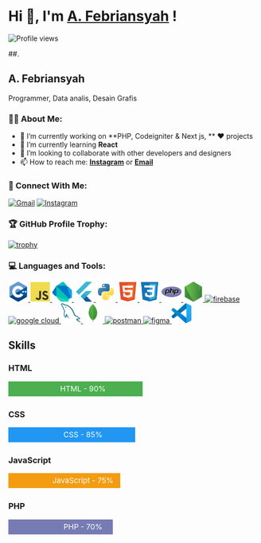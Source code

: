 # Hi 👋, I'm [A. Febriansyah](https://github.com/afebrian19) !

![Profile views](https://komarev.com/ghpvc/?username=afebrian19&color=blue)


##.



## A. Febriansyah
 Programmer, Data analis, Desain Grafis



### 👨‍💻 About Me:
- 🔭 I’m currently working on **PHP, Codeigniter & Next js, ** ❤️ projects
- 🌱 I’m currently learning **React**
- 🤝 I’m looking to collaborate with other developers and designers
- 📫 How to reach me: **[Instagram](https://instagram.com/afebrian_19)** or **[Email](mailto:a.febriansyah1993@gmail.com)**

### 📱 Connect With Me:
[![Gmail](https://img.shields.io/badge/Gmail-red?style=for-the-badge&logo=gmail)](mailto:your-email@example.com)
[![Instagram](https://img.shields.io/badge/Instagram-E4405F?style=for-the-badge&logo=instagram&logoColor=white)](https://instagram.com/afebrian_19)

### 🏆 GitHub Profile Trophy:
[![trophy](https://github-profile-trophy.vercel.app/?username=Setiawan007&theme=onedark)](https://github.com/afebrian19)

### 💻 Languages and Tools:

<p align="left">
  <a href="https://isocpp.org/" target="_blank">
    <img src="https://raw.githubusercontent.com/devicons/devicon/master/icons/cplusplus/cplusplus-original.svg" alt="cplusplus" width="40" height="40"/>
  </a>
  <a href="https://developer.mozilla.org/en-US/docs/Web/JavaScript" target="_blank">
    <img src="https://raw.githubusercontent.com/devicons/devicon/master/icons/javascript/javascript-original.svg" alt="javascript" width="40" height="40"/> 
  </a>
  <a href="https://dart.dev/" target="_blank">
    <img src="https://raw.githubusercontent.com/devicons/devicon/master/icons/dart/dart-original.svg" alt="dart" width="40" height="40"/> 
  </a>
  <a href="https://flutter.dev" target="_blank">
    <img src="https://raw.githubusercontent.com/devicons/devicon/master/icons/flutter/flutter-original.svg" alt="flutter" width="40" height="40"/>
  </a>
  <a href="https://www.python.org" target="_blank"> 
    <img src="https://raw.githubusercontent.com/devicons/devicon/master/icons/python/python-original.svg" alt="python" width="40" height="40"/> 
  </a>
  <a href="https://developer.mozilla.org/en-US/docs/Web/Guide/HTML/HTML5" target="_blank"> 
    <img src="https://raw.githubusercontent.com/devicons/devicon/master/icons/html5/html5-original.svg" alt="html5" width="40" height="40"/>
  </a>
  <a href="https://www.w3.org/Style/CSS/" target="_blank">
    <img src="https://raw.githubusercontent.com/devicons/devicon/master/icons/css3/css3-original.svg" alt="css3" width="40" height="40"/>
  </a>
  <a href="https://www.php.net" target="_blank"> 
    <img src="https://raw.githubusercontent.com/devicons/devicon/master/icons/php/php-original.svg" alt="php" width="40" height="40"/> 
  </a>
  <a href="https://nodejs.org" target="_blank">
    <img src="https://raw.githubusercontent.com/devicons/devicon/master/icons/nodejs/nodejs-original.svg" alt="nodejs" width="40" height="40"/> 
  </a>
  <a href="https://firebase.google.com/" target="_blank">
    <img src="https://www.vectorlogo.zone/logos/firebase/firebase-icon.svg" alt="firebase" width="40" height="40"/>
  </a>
  <a href="https://cloud.google.com/" target="_blank">
    <img src="https://www.vectorlogo.zone/logos/google_cloud/google_cloud-icon.svg" alt="google cloud" width="40" height="40"/>
  </a>
  <a href="https://www.mysql.com/" target="_blank"> 
    <img src="https://raw.githubusercontent.com/devicons/devicon/master/icons/mysql/mysql-original.svg" alt="mysql" width="40" height="40"/> 
  </a>
  <a href="https://www.mongodb.com/" target="_blank"> 
    <img src="https://raw.githubusercontent.com/devicons/devicon/master/icons/mongodb/mongodb-original.svg" alt="mongodb" width="40" height="40"/> 
  </a>
  <a href="https://www.postman.com/" target="_blank">
    <img src="https://www.vectorlogo.zone/logos/getpostman/getpostman-icon.svg" alt="postman" width="40" height="40"/>
  </a>
  <a href="https://www.figma.com/" target="_blank">
    <img src="https://www.vectorlogo.zone/logos/figma/figma-icon.svg" alt="figma" width="40" height="40"/>
  </a>
  <a href="https://code.visualstudio.com/" target="_blank">
    <img src="https://raw.githubusercontent.com/devicons/devicon/master/icons/vscode/vscode-original.svg" alt="vscode" width="40" height="40"/> 
  </a>
</p>


## Skills

### HTML
<svg width="300" height="30">
  <rect width="90%" height="100%" fill="#4caf50"/>
  <text x="150" y="20" text-anchor="middle" fill="white" font-size="15">HTML - 90%</text>
</svg>

### CSS
<svg width="300" height="30">
  <rect width="85%" height="100%" fill="#2196f3"/>
  <text x="150" y="20" text-anchor="middle" fill="white" font-size="15">CSS - 85%</text>
</svg>

### JavaScript
<svg width="300" height="30">
  <rect width="75%" height="100%" fill="#f39c12"/>
  <text x="150" y="20" text-anchor="middle" fill="white" font-size="15">JavaScript - 75%</text>
</svg>

### PHP
<svg width="300" height="30">
  <rect width="70%" height="100%" fill="#777bb3"/>
  <text x="150" y="20" text-anchor="middle" fill="white" font-size="15">PHP - 70%</text>
</svg>


